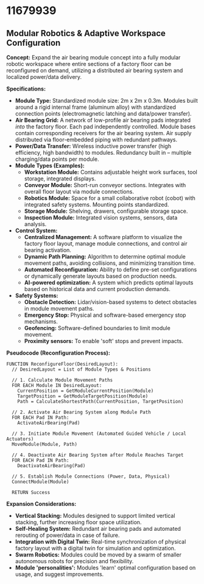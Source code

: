 # 11679939

## Modular Robotics & Adaptive Workspace Configuration

**Concept:** Expand the air bearing module concept into a fully modular robotic workspace where entire sections of a factory floor can be reconfigured on demand, utilizing a distributed air bearing system and localized power/data delivery.

**Specifications:**

*   **Module Type:** Standardized module size: 2m x 2m x 0.3m. Modules built around a rigid internal frame (aluminum alloy) with standardized connection points (electromagnetic latching and data/power transfer).
*   **Air Bearing Grid:** A network of low-profile air bearing pads integrated *into* the factory floor.  Each pad independently controlled.  Module bases contain corresponding receivers for the air bearing system. Air supply distributed via floor-embedded piping with redundant pathways.
*   **Power/Data Transfer:** Wireless inductive power transfer (high efficiency, high bandwidth) to modules.  Redundancy built in – multiple charging/data points per module.
*   **Module Types (Examples):**
    *   **Workstation Module:** Contains adjustable height work surfaces, tool storage, integrated displays.
    *   **Conveyor Module:** Short-run conveyor sections. Integrates with overall floor layout via module connections.
    *   **Robotics Module:** Space for a small collaborative robot (cobot) with integrated safety systems.  Mounting points standardized.
    *   **Storage Module:** Shelving, drawers, configurable storage space.
    *   **Inspection Module:** Integrated vision systems, sensors, data analysis.
*   **Control System:**
    *   **Centralized Management:** A software platform to visualize the factory floor layout, manage module connections, and control air bearing activation.
    *   **Dynamic Path Planning:** Algorithm to determine optimal module movement paths, avoiding collisions, and minimizing transition time.
    *   **Automated Reconfiguration:**  Ability to define pre-set configurations or dynamically generate layouts based on production needs.
    *   **AI-powered optimization:** A system which predicts optimal layouts based on historical data and current production demands.
*   **Safety Systems:**
    *   **Obstacle Detection:**  Lidar/vision-based systems to detect obstacles in module movement paths.
    *   **Emergency Stop:**  Physical and software-based emergency stop mechanisms.
    *   **Geofencing:**  Software-defined boundaries to limit module movement.
    *   **Proximity sensors:** To enable 'soft' stops and prevent impacts.

**Pseudocode (Reconfiguration Process):**

```
FUNCTION ReconfigureFloor(DesiredLayout):
  // DesiredLayout = List of Module Types & Positions

  // 1. Calculate Module Movement Paths
  FOR EACH Module IN DesiredLayout:
    CurrentPosition = GetModuleCurrentPosition(Module)
    TargetPosition = GetModuleTargetPosition(Module)
    Path = CalculateShortestPath(CurrentPosition, TargetPosition)

  // 2. Activate Air Bearing System along Module Path
  FOR EACH Pad IN Path:
    ActivateAirBearing(Pad)

  // 3. Initiate Module Movement (Automated Guided Vehicle / Local Actuators)
  MoveModule(Module, Path)

  // 4. Deactivate Air Bearing System after Module Reaches Target
  FOR EACH Pad IN Path:
    DeactivateAirBearing(Pad)

  // 5. Establish Module Connections (Power, Data, Physical)
  ConnectModule(Module)

  RETURN Success
```

**Expansion Considerations:**

*   **Vertical Stacking:**  Modules designed to support limited vertical stacking, further increasing floor space utilization.
*   **Self-Healing System:** Redundant air bearing pads and automated rerouting of power/data in case of failure.
*   **Integration with Digital Twin:**  Real-time synchronization of physical factory layout with a digital twin for simulation and optimization.
*   **Swarm Robotics:** Modules could be moved by a swarm of smaller autonomous robots for precision and flexibility.
*   **Module 'personalities':** Modules 'learn' optimal configuration based on usage, and suggest improvements.